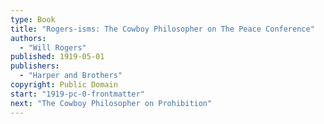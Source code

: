 ```yaml
---
type: Book
title: "Rogers-isms: The Cowboy Philosopher on The Peace Conference"
authors:
  - "Will Rogers"
published: 1919-05-01
publishers:
  - "Harper and Brothers"
copyright: Public Domain
start: "1919-pc-0-frontmatter"
next: "The Cowboy Philosopher on Prohibition"
---
```


